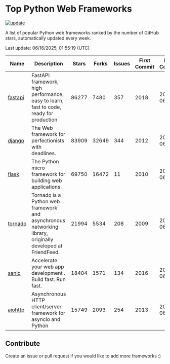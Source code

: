 # Top Python Web Frameworks

[![update](https://github.com/sunnysid3up/python-web-frameworks/actions/workflows/update.yml/badge.svg)](https://github.com/sunnysid3up/python-web-frameworks/actions/workflows/update.yml)

A list of popular Python web frameworks ranked by the number of GitHub stars, automatically updated every week.

Last update: 06/16/2025, 01:55:19 (UTC)

| Name          | Description          | Stars                     | Forks          | Issues               | First Commit        | Last Commit         |
|---------------|----------------------|---------------------------|----------------|----------------------|---------------------|---------------------|
| [fastapi](https://github.com/fastapi/fastapi) | FastAPI framework, high performance, easy to learn, fast to code, ready for production | 86277 | 7480 | 357 | 2018 | 2025-06-16 |
| [django](https://github.com/django/django) | The Web framework for perfectionists with deadlines. | 83909 | 32649 | 344 | 2012 | 2025-06-15 |
| [flask](https://github.com/pallets/flask) | The Python micro framework for building web applications. | 69750 | 16472 | 11 | 2010 | 2025-06-15 |
| [tornado](https://github.com/tornadoweb/tornado) | Tornado is a Python web framework and asynchronous networking library, originally developed at FriendFeed. | 21994 | 5534 | 208 | 2009 | 2025-06-15 |
| [sanic](https://github.com/sanic-org/sanic) |  Accelerate your web app development . Build fast. Run fast. | 18404 | 1571 | 134 | 2016 | 2025-06-15 |
| [aiohttp](https://github.com/aio-libs/aiohttp) | Asynchronous HTTP client/server framework for asyncio and Python | 15749 | 2093 | 254 | 2013 | 2025-06-15 |

## Contribute 

Create an issue or pull request if you would like to add more frameworks :)